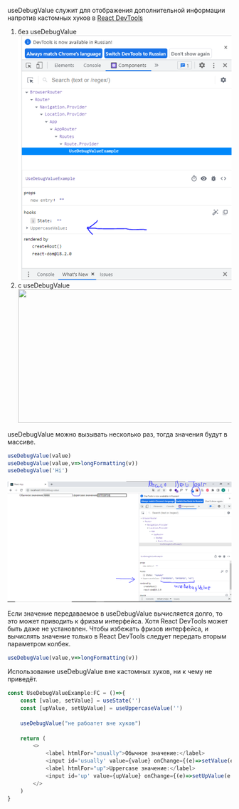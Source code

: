 useDebugValue служит для отображения дополнительной информации напротив кастомных хуков в [React DevTools](https://chrome.google.com/webstore/detail/react-developer-tools/fmkadmapgofadopljbjfkapdkoienihi)
1. без useDebugValue
   ![alt картинка без useDebugValue](../../../../assets/useDebugValue/Без%20useDebugValue.PNG "без useDebugValue")   
2. c useDebugValue
   <img src="../../../../assets/useDebugValue/С%20useDebugValue.PNG" style="width:800px;height:300px;object-fit: cover;">

useDebugValue можно вызывать несколько раз, тогда значения будут в массиве.
```typescript jsx
useDebugValue(value)
useDebugValue(value,v=>longFormatting(v))
useDebugValue('Hi')
```
![alt картинка массив useDebugValue](../../../../assets/useDebugValue/Массив.PNG "массив useDebugValue")

Если значение передаваемое в useDebugValue вычисляется долго, то это может приводить к фризам интерфейса. Хотя React DevTools может быть даже не установлен.
Чтобы избежать фризов интерфейса, и вычислять значение только в React DevTools следует передать вторым параметром колбек.
```typescript jsx
useDebugValue(value,v=>longFormatting(v))
```

Использование useDebugValue вне кастомных хуков, ни к чему не приведёт.
```typescript jsx
const UseDebugValueExample:FC = ()=>{
    const [value, setValue] = useState('')
    const [upValue, setUpValue] = useUppercaseValue('')

    useDebugValue("не рабоатет вне хуков")

    return (
        <>
            <label htmlFor="usually">Обычное значение:</label>
            <input id='usually' value={value} onChange={(e)=>setValue(e.target.value)}/>
            <label htmlFor="up">Uppercase значение:</label>
            <input id='up' value={upValue} onChange={(e)=>setUpValue(e.target.value)}/>
        </>
    )
}
```
